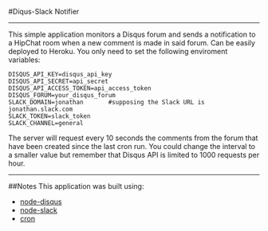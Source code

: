 #Diqus-Slack Notifier
***
This simple application monitors a Disqus forum and sends a notification to a HipChat room when a new comment is made in said forum. Can be easily deployed to Heroku. You only need to set the following enviroment variables:

```
DISQUS_API_KEY=disqus_api_key
DISQUS_API_SECRET=api_secret
DISQUS_API_ACCESS_TOKEN=api_access_token
DISQUS_FORUM=your_disqus_forum
SLACK_DOMAIN=jonathan       #supposing the Slack URL is jonathan.slack.com
SLACK_TOKEN=slack_token
SLACK_CHANNEL=general
```

The server will request every 10 seconds the comments from the forum that have been created since the last cron run. You could change the interval to a smaller value but remember that Disqus API is limited to 1000 requests per hour.

***

##Notes
This application was built using:
* [node-disqus](https://github.com/hay/node-disqus)
* [node-slack](https://github.com/xoxco/node-slack)
* [cron](https://github.com/ncb000gt/node-cron)

